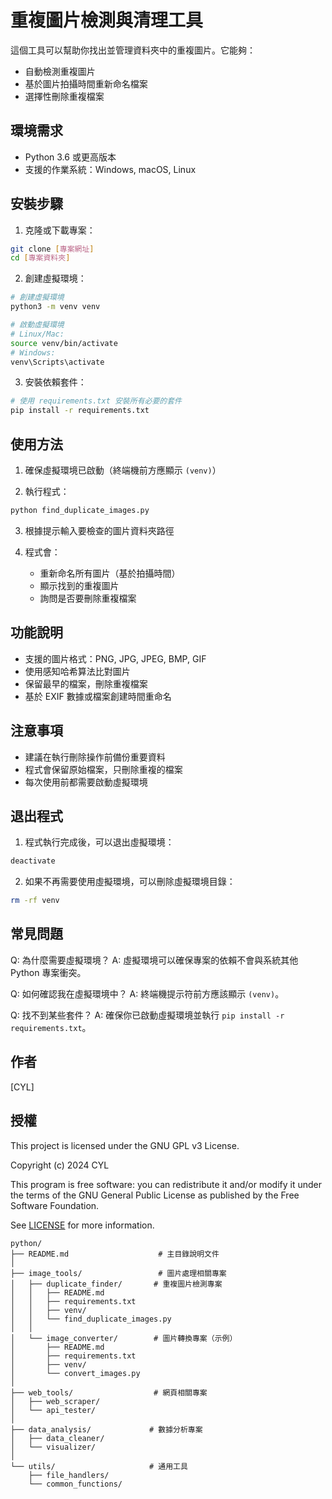 # 重複圖片檢測與清理工具

這個工具可以幫助你找出並管理資料夾中的重複圖片。它能夠：
- 自動檢測重複圖片
- 基於圖片拍攝時間重新命名檔案
- 選擇性刪除重複檔案

## 環境需求
- Python 3.6 或更高版本
- 支援的作業系統：Windows, macOS, Linux

## 安裝步驟

1. 克隆或下載專案： 
```bash
git clone [專案網址]
cd [專案資料夾]
```
2. 創建虛擬環境：
```bash
# 創建虛擬環境
python3 -m venv venv

# 啟動虛擬環境
# Linux/Mac:
source venv/bin/activate
# Windows:
venv\Scripts\activate
```
3. 安裝依賴套件：
```bash
# 使用 requirements.txt 安裝所有必要的套件
pip install -r requirements.txt
```

## 使用方法

1. 確保虛擬環境已啟動（終端機前方應顯示 `(venv)`）

2. 執行程式：
```bash
python find_duplicate_images.py
```

3. 根據提示輸入要檢查的圖片資料夾路徑

4. 程式會：
   - 重新命名所有圖片（基於拍攝時間）
   - 顯示找到的重複圖片
   - 詢問是否要刪除重複檔案

## 功能說明

- 支援的圖片格式：PNG, JPG, JPEG, BMP, GIF
- 使用感知哈希算法比對圖片
- 保留最早的檔案，刪除重複檔案
- 基於 EXIF 數據或檔案創建時間重命名

## 注意事項

- 建議在執行刪除操作前備份重要資料
- 程式會保留原始檔案，只刪除重複的檔案
- 每次使用前都需要啟動虛擬環境

## 退出程式

1. 程式執行完成後，可以退出虛擬環境：
```bash
deactivate
```

2. 如果不再需要使用虛擬環境，可以刪除虛擬環境目錄：
```bash
rm -rf venv
```

## 常見問題

Q: 為什麼需要虛擬環境？
A: 虛擬環境可以確保專案的依賴不會與系統其他 Python 專案衝突。

Q: 如何確認我在虛擬環境中？
A: 終端機提示符前方應該顯示 `(venv)`。

Q: 找不到某些套件？
A: 確保你已啟動虛擬環境並執行 `pip install -r requirements.txt`。

## 作者
[CYL]

## 授權
This project is licensed under the GNU GPL v3 License.

Copyright (c) 2024 CYL

This program is free software: you can redistribute it and/or modify
it under the terms of the GNU General Public License as published by
the Free Software Foundation.

See [LICENSE](LICENSE) for more information.

```tree
python/
├── README.md                    # 主目錄說明文件
│
├── image_tools/                 # 圖片處理相關專案
│   ├── duplicate_finder/       # 重複圖片檢測專案
│   │   ├── README.md
│   │   ├── requirements.txt
│   │   ├── venv/
│   │   └── find_duplicate_images.py
│   │
│   └── image_converter/        # 圖片轉換專案（示例）
│       ├── README.md
│       ├── requirements.txt
│       ├── venv/
│       └── convert_images.py
│
├── web_tools/                  # 網頁相關專案
│   ├── web_scraper/
│   └── api_tester/
│
├── data_analysis/             # 數據分析專案
│   ├── data_cleaner/
│   └── visualizer/
│
└── utils/                     # 通用工具
    ├── file_handlers/
    └── common_functions/
```
